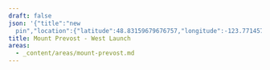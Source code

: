 ```yaml
---
draft: false
json: '{"title":"new
  pin","location":{"latitude":48.83159679676757,"longitude":-123.77145771672284,"elevation":717.8075056949896},"view":{"latitude":48.8246616757894,"longitude":-123.77558088645169,"height":1240.9692623142932,"heading":37.20332696763903,"pitch":-26.662043523643657,"roll":359.9989569250995}}'
title: Mount Prevost - West Launch
areas:
  - _content/areas/mount-prevost.md
---
```

